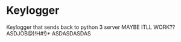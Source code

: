 # Keylogger
Keylogger that sends back to python 3 server
MAYBE ITLL WORK??
ASDJOB@)!H#!)*
ASDASDASDAS

